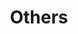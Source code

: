 ---
title: Others
image: Cheshire.jpg
weight: 0

# Badge style
style:
    background: "#2a9d8f"
    color: "#fff"
---